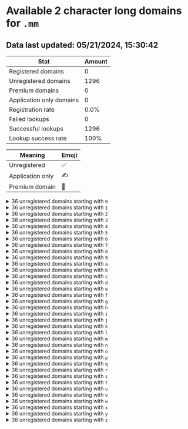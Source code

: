 # Available 2 character long domains for `.mm`

## Data last updated: 05/21/2024, 15:30:42

|Stat|Amount|
|--|--|
|Registered domains|0|
|Unregistered domains|1296|
|Premium domains|0|
|Application only domains|0|
|Registration rate|0.0%|
|Failed lookups|0|
|Successful lookups|1296|
|Lookup success rate|100%|


|Meaning|Emoji|
|--|--|
|Unregistered|:white_check_mark:|
|Application only|:writing_hand:|
|Premium domain|:gem:|

<details>
<summary>36 unregistered domains starting with <bold><code>0</code></bold></summary>

|Type|Domain|
|--|--|
|:white_check_mark:|`00.mm`|
|:white_check_mark:|`01.mm`|
|:white_check_mark:|`02.mm`|
|:white_check_mark:|`03.mm`|
|:white_check_mark:|`04.mm`|
|:white_check_mark:|`05.mm`|
|:white_check_mark:|`06.mm`|
|:white_check_mark:|`07.mm`|
|:white_check_mark:|`08.mm`|
|:white_check_mark:|`09.mm`|
|:white_check_mark:|`0a.mm`|
|:white_check_mark:|`0b.mm`|
|:white_check_mark:|`0c.mm`|
|:white_check_mark:|`0d.mm`|
|:white_check_mark:|`0e.mm`|
|:white_check_mark:|`0f.mm`|
|:white_check_mark:|`0g.mm`|
|:white_check_mark:|`0h.mm`|
|:white_check_mark:|`0i.mm`|
|:white_check_mark:|`0j.mm`|
|:white_check_mark:|`0k.mm`|
|:white_check_mark:|`0l.mm`|
|:white_check_mark:|`0m.mm`|
|:white_check_mark:|`0n.mm`|
|:white_check_mark:|`0o.mm`|
|:white_check_mark:|`0p.mm`|
|:white_check_mark:|`0q.mm`|
|:white_check_mark:|`0r.mm`|
|:white_check_mark:|`0s.mm`|
|:white_check_mark:|`0t.mm`|
|:white_check_mark:|`0u.mm`|
|:white_check_mark:|`0v.mm`|
|:white_check_mark:|`0w.mm`|
|:white_check_mark:|`0x.mm`|
|:white_check_mark:|`0y.mm`|
|:white_check_mark:|`0z.mm`|
</details>
<details>
<summary>36 unregistered domains starting with <bold><code>1</code></bold></summary>

|Type|Domain|
|--|--|
|:white_check_mark:|`10.mm`|
|:white_check_mark:|`11.mm`|
|:white_check_mark:|`12.mm`|
|:white_check_mark:|`13.mm`|
|:white_check_mark:|`14.mm`|
|:white_check_mark:|`15.mm`|
|:white_check_mark:|`16.mm`|
|:white_check_mark:|`17.mm`|
|:white_check_mark:|`18.mm`|
|:white_check_mark:|`19.mm`|
|:white_check_mark:|`1a.mm`|
|:white_check_mark:|`1b.mm`|
|:white_check_mark:|`1c.mm`|
|:white_check_mark:|`1d.mm`|
|:white_check_mark:|`1e.mm`|
|:white_check_mark:|`1f.mm`|
|:white_check_mark:|`1g.mm`|
|:white_check_mark:|`1h.mm`|
|:white_check_mark:|`1i.mm`|
|:white_check_mark:|`1j.mm`|
|:white_check_mark:|`1k.mm`|
|:white_check_mark:|`1l.mm`|
|:white_check_mark:|`1m.mm`|
|:white_check_mark:|`1n.mm`|
|:white_check_mark:|`1o.mm`|
|:white_check_mark:|`1p.mm`|
|:white_check_mark:|`1q.mm`|
|:white_check_mark:|`1r.mm`|
|:white_check_mark:|`1s.mm`|
|:white_check_mark:|`1t.mm`|
|:white_check_mark:|`1u.mm`|
|:white_check_mark:|`1v.mm`|
|:white_check_mark:|`1w.mm`|
|:white_check_mark:|`1x.mm`|
|:white_check_mark:|`1y.mm`|
|:white_check_mark:|`1z.mm`|
</details>
<details>
<summary>36 unregistered domains starting with <bold><code>2</code></bold></summary>

|Type|Domain|
|--|--|
|:white_check_mark:|`20.mm`|
|:white_check_mark:|`21.mm`|
|:white_check_mark:|`22.mm`|
|:white_check_mark:|`23.mm`|
|:white_check_mark:|`24.mm`|
|:white_check_mark:|`25.mm`|
|:white_check_mark:|`26.mm`|
|:white_check_mark:|`27.mm`|
|:white_check_mark:|`28.mm`|
|:white_check_mark:|`29.mm`|
|:white_check_mark:|`2a.mm`|
|:white_check_mark:|`2b.mm`|
|:white_check_mark:|`2c.mm`|
|:white_check_mark:|`2d.mm`|
|:white_check_mark:|`2e.mm`|
|:white_check_mark:|`2f.mm`|
|:white_check_mark:|`2g.mm`|
|:white_check_mark:|`2h.mm`|
|:white_check_mark:|`2i.mm`|
|:white_check_mark:|`2j.mm`|
|:white_check_mark:|`2k.mm`|
|:white_check_mark:|`2l.mm`|
|:white_check_mark:|`2m.mm`|
|:white_check_mark:|`2n.mm`|
|:white_check_mark:|`2o.mm`|
|:white_check_mark:|`2p.mm`|
|:white_check_mark:|`2q.mm`|
|:white_check_mark:|`2r.mm`|
|:white_check_mark:|`2s.mm`|
|:white_check_mark:|`2t.mm`|
|:white_check_mark:|`2u.mm`|
|:white_check_mark:|`2v.mm`|
|:white_check_mark:|`2w.mm`|
|:white_check_mark:|`2x.mm`|
|:white_check_mark:|`2y.mm`|
|:white_check_mark:|`2z.mm`|
</details>
<details>
<summary>36 unregistered domains starting with <bold><code>3</code></bold></summary>

|Type|Domain|
|--|--|
|:white_check_mark:|`30.mm`|
|:white_check_mark:|`31.mm`|
|:white_check_mark:|`32.mm`|
|:white_check_mark:|`33.mm`|
|:white_check_mark:|`34.mm`|
|:white_check_mark:|`35.mm`|
|:white_check_mark:|`36.mm`|
|:white_check_mark:|`37.mm`|
|:white_check_mark:|`38.mm`|
|:white_check_mark:|`39.mm`|
|:white_check_mark:|`3a.mm`|
|:white_check_mark:|`3b.mm`|
|:white_check_mark:|`3c.mm`|
|:white_check_mark:|`3d.mm`|
|:white_check_mark:|`3e.mm`|
|:white_check_mark:|`3f.mm`|
|:white_check_mark:|`3g.mm`|
|:white_check_mark:|`3h.mm`|
|:white_check_mark:|`3i.mm`|
|:white_check_mark:|`3j.mm`|
|:white_check_mark:|`3k.mm`|
|:white_check_mark:|`3l.mm`|
|:white_check_mark:|`3m.mm`|
|:white_check_mark:|`3n.mm`|
|:white_check_mark:|`3o.mm`|
|:white_check_mark:|`3p.mm`|
|:white_check_mark:|`3q.mm`|
|:white_check_mark:|`3r.mm`|
|:white_check_mark:|`3s.mm`|
|:white_check_mark:|`3t.mm`|
|:white_check_mark:|`3u.mm`|
|:white_check_mark:|`3v.mm`|
|:white_check_mark:|`3w.mm`|
|:white_check_mark:|`3x.mm`|
|:white_check_mark:|`3y.mm`|
|:white_check_mark:|`3z.mm`|
</details>
<details>
<summary>36 unregistered domains starting with <bold><code>4</code></bold></summary>

|Type|Domain|
|--|--|
|:white_check_mark:|`40.mm`|
|:white_check_mark:|`41.mm`|
|:white_check_mark:|`42.mm`|
|:white_check_mark:|`43.mm`|
|:white_check_mark:|`44.mm`|
|:white_check_mark:|`45.mm`|
|:white_check_mark:|`46.mm`|
|:white_check_mark:|`47.mm`|
|:white_check_mark:|`48.mm`|
|:white_check_mark:|`49.mm`|
|:white_check_mark:|`4a.mm`|
|:white_check_mark:|`4b.mm`|
|:white_check_mark:|`4c.mm`|
|:white_check_mark:|`4d.mm`|
|:white_check_mark:|`4e.mm`|
|:white_check_mark:|`4f.mm`|
|:white_check_mark:|`4g.mm`|
|:white_check_mark:|`4h.mm`|
|:white_check_mark:|`4i.mm`|
|:white_check_mark:|`4j.mm`|
|:white_check_mark:|`4k.mm`|
|:white_check_mark:|`4l.mm`|
|:white_check_mark:|`4m.mm`|
|:white_check_mark:|`4n.mm`|
|:white_check_mark:|`4o.mm`|
|:white_check_mark:|`4p.mm`|
|:white_check_mark:|`4q.mm`|
|:white_check_mark:|`4r.mm`|
|:white_check_mark:|`4s.mm`|
|:white_check_mark:|`4t.mm`|
|:white_check_mark:|`4u.mm`|
|:white_check_mark:|`4v.mm`|
|:white_check_mark:|`4w.mm`|
|:white_check_mark:|`4x.mm`|
|:white_check_mark:|`4y.mm`|
|:white_check_mark:|`4z.mm`|
</details>
<details>
<summary>36 unregistered domains starting with <bold><code>5</code></bold></summary>

|Type|Domain|
|--|--|
|:white_check_mark:|`50.mm`|
|:white_check_mark:|`51.mm`|
|:white_check_mark:|`52.mm`|
|:white_check_mark:|`53.mm`|
|:white_check_mark:|`54.mm`|
|:white_check_mark:|`55.mm`|
|:white_check_mark:|`56.mm`|
|:white_check_mark:|`57.mm`|
|:white_check_mark:|`58.mm`|
|:white_check_mark:|`59.mm`|
|:white_check_mark:|`5a.mm`|
|:white_check_mark:|`5b.mm`|
|:white_check_mark:|`5c.mm`|
|:white_check_mark:|`5d.mm`|
|:white_check_mark:|`5e.mm`|
|:white_check_mark:|`5f.mm`|
|:white_check_mark:|`5g.mm`|
|:white_check_mark:|`5h.mm`|
|:white_check_mark:|`5i.mm`|
|:white_check_mark:|`5j.mm`|
|:white_check_mark:|`5k.mm`|
|:white_check_mark:|`5l.mm`|
|:white_check_mark:|`5m.mm`|
|:white_check_mark:|`5n.mm`|
|:white_check_mark:|`5o.mm`|
|:white_check_mark:|`5p.mm`|
|:white_check_mark:|`5q.mm`|
|:white_check_mark:|`5r.mm`|
|:white_check_mark:|`5s.mm`|
|:white_check_mark:|`5t.mm`|
|:white_check_mark:|`5u.mm`|
|:white_check_mark:|`5v.mm`|
|:white_check_mark:|`5w.mm`|
|:white_check_mark:|`5x.mm`|
|:white_check_mark:|`5y.mm`|
|:white_check_mark:|`5z.mm`|
</details>
<details>
<summary>36 unregistered domains starting with <bold><code>6</code></bold></summary>

|Type|Domain|
|--|--|
|:white_check_mark:|`60.mm`|
|:white_check_mark:|`61.mm`|
|:white_check_mark:|`62.mm`|
|:white_check_mark:|`63.mm`|
|:white_check_mark:|`64.mm`|
|:white_check_mark:|`65.mm`|
|:white_check_mark:|`66.mm`|
|:white_check_mark:|`67.mm`|
|:white_check_mark:|`68.mm`|
|:white_check_mark:|`69.mm`|
|:white_check_mark:|`6a.mm`|
|:white_check_mark:|`6b.mm`|
|:white_check_mark:|`6c.mm`|
|:white_check_mark:|`6d.mm`|
|:white_check_mark:|`6e.mm`|
|:white_check_mark:|`6f.mm`|
|:white_check_mark:|`6g.mm`|
|:white_check_mark:|`6h.mm`|
|:white_check_mark:|`6i.mm`|
|:white_check_mark:|`6j.mm`|
|:white_check_mark:|`6k.mm`|
|:white_check_mark:|`6l.mm`|
|:white_check_mark:|`6m.mm`|
|:white_check_mark:|`6n.mm`|
|:white_check_mark:|`6o.mm`|
|:white_check_mark:|`6p.mm`|
|:white_check_mark:|`6q.mm`|
|:white_check_mark:|`6r.mm`|
|:white_check_mark:|`6s.mm`|
|:white_check_mark:|`6t.mm`|
|:white_check_mark:|`6u.mm`|
|:white_check_mark:|`6v.mm`|
|:white_check_mark:|`6w.mm`|
|:white_check_mark:|`6x.mm`|
|:white_check_mark:|`6y.mm`|
|:white_check_mark:|`6z.mm`|
</details>
<details>
<summary>36 unregistered domains starting with <bold><code>7</code></bold></summary>

|Type|Domain|
|--|--|
|:white_check_mark:|`70.mm`|
|:white_check_mark:|`71.mm`|
|:white_check_mark:|`72.mm`|
|:white_check_mark:|`73.mm`|
|:white_check_mark:|`74.mm`|
|:white_check_mark:|`75.mm`|
|:white_check_mark:|`76.mm`|
|:white_check_mark:|`77.mm`|
|:white_check_mark:|`78.mm`|
|:white_check_mark:|`79.mm`|
|:white_check_mark:|`7a.mm`|
|:white_check_mark:|`7b.mm`|
|:white_check_mark:|`7c.mm`|
|:white_check_mark:|`7d.mm`|
|:white_check_mark:|`7e.mm`|
|:white_check_mark:|`7f.mm`|
|:white_check_mark:|`7g.mm`|
|:white_check_mark:|`7h.mm`|
|:white_check_mark:|`7i.mm`|
|:white_check_mark:|`7j.mm`|
|:white_check_mark:|`7k.mm`|
|:white_check_mark:|`7l.mm`|
|:white_check_mark:|`7m.mm`|
|:white_check_mark:|`7n.mm`|
|:white_check_mark:|`7o.mm`|
|:white_check_mark:|`7p.mm`|
|:white_check_mark:|`7q.mm`|
|:white_check_mark:|`7r.mm`|
|:white_check_mark:|`7s.mm`|
|:white_check_mark:|`7t.mm`|
|:white_check_mark:|`7u.mm`|
|:white_check_mark:|`7v.mm`|
|:white_check_mark:|`7w.mm`|
|:white_check_mark:|`7x.mm`|
|:white_check_mark:|`7y.mm`|
|:white_check_mark:|`7z.mm`|
</details>
<details>
<summary>36 unregistered domains starting with <bold><code>8</code></bold></summary>

|Type|Domain|
|--|--|
|:white_check_mark:|`80.mm`|
|:white_check_mark:|`81.mm`|
|:white_check_mark:|`82.mm`|
|:white_check_mark:|`83.mm`|
|:white_check_mark:|`84.mm`|
|:white_check_mark:|`85.mm`|
|:white_check_mark:|`86.mm`|
|:white_check_mark:|`87.mm`|
|:white_check_mark:|`88.mm`|
|:white_check_mark:|`89.mm`|
|:white_check_mark:|`8a.mm`|
|:white_check_mark:|`8b.mm`|
|:white_check_mark:|`8c.mm`|
|:white_check_mark:|`8d.mm`|
|:white_check_mark:|`8e.mm`|
|:white_check_mark:|`8f.mm`|
|:white_check_mark:|`8g.mm`|
|:white_check_mark:|`8h.mm`|
|:white_check_mark:|`8i.mm`|
|:white_check_mark:|`8j.mm`|
|:white_check_mark:|`8k.mm`|
|:white_check_mark:|`8l.mm`|
|:white_check_mark:|`8m.mm`|
|:white_check_mark:|`8n.mm`|
|:white_check_mark:|`8o.mm`|
|:white_check_mark:|`8p.mm`|
|:white_check_mark:|`8q.mm`|
|:white_check_mark:|`8r.mm`|
|:white_check_mark:|`8s.mm`|
|:white_check_mark:|`8t.mm`|
|:white_check_mark:|`8u.mm`|
|:white_check_mark:|`8v.mm`|
|:white_check_mark:|`8w.mm`|
|:white_check_mark:|`8x.mm`|
|:white_check_mark:|`8y.mm`|
|:white_check_mark:|`8z.mm`|
</details>
<details>
<summary>36 unregistered domains starting with <bold><code>9</code></bold></summary>

|Type|Domain|
|--|--|
|:white_check_mark:|`90.mm`|
|:white_check_mark:|`91.mm`|
|:white_check_mark:|`92.mm`|
|:white_check_mark:|`93.mm`|
|:white_check_mark:|`94.mm`|
|:white_check_mark:|`95.mm`|
|:white_check_mark:|`96.mm`|
|:white_check_mark:|`97.mm`|
|:white_check_mark:|`98.mm`|
|:white_check_mark:|`99.mm`|
|:white_check_mark:|`9a.mm`|
|:white_check_mark:|`9b.mm`|
|:white_check_mark:|`9c.mm`|
|:white_check_mark:|`9d.mm`|
|:white_check_mark:|`9e.mm`|
|:white_check_mark:|`9f.mm`|
|:white_check_mark:|`9g.mm`|
|:white_check_mark:|`9h.mm`|
|:white_check_mark:|`9i.mm`|
|:white_check_mark:|`9j.mm`|
|:white_check_mark:|`9k.mm`|
|:white_check_mark:|`9l.mm`|
|:white_check_mark:|`9m.mm`|
|:white_check_mark:|`9n.mm`|
|:white_check_mark:|`9o.mm`|
|:white_check_mark:|`9p.mm`|
|:white_check_mark:|`9q.mm`|
|:white_check_mark:|`9r.mm`|
|:white_check_mark:|`9s.mm`|
|:white_check_mark:|`9t.mm`|
|:white_check_mark:|`9u.mm`|
|:white_check_mark:|`9v.mm`|
|:white_check_mark:|`9w.mm`|
|:white_check_mark:|`9x.mm`|
|:white_check_mark:|`9y.mm`|
|:white_check_mark:|`9z.mm`|
</details>
<details>
<summary>36 unregistered domains starting with <bold><code>a</code></bold></summary>

|Type|Domain|
|--|--|
|:white_check_mark:|`a0.mm`|
|:white_check_mark:|`a1.mm`|
|:white_check_mark:|`a2.mm`|
|:white_check_mark:|`a3.mm`|
|:white_check_mark:|`a4.mm`|
|:white_check_mark:|`a5.mm`|
|:white_check_mark:|`a6.mm`|
|:white_check_mark:|`a7.mm`|
|:white_check_mark:|`a8.mm`|
|:white_check_mark:|`a9.mm`|
|:white_check_mark:|`aa.mm`|
|:white_check_mark:|`ab.mm`|
|:white_check_mark:|`ac.mm`|
|:white_check_mark:|`ad.mm`|
|:white_check_mark:|`ae.mm`|
|:white_check_mark:|`af.mm`|
|:white_check_mark:|`ag.mm`|
|:white_check_mark:|`ah.mm`|
|:white_check_mark:|`ai.mm`|
|:white_check_mark:|`aj.mm`|
|:white_check_mark:|`ak.mm`|
|:white_check_mark:|`al.mm`|
|:white_check_mark:|`am.mm`|
|:white_check_mark:|`an.mm`|
|:white_check_mark:|`ao.mm`|
|:white_check_mark:|`ap.mm`|
|:white_check_mark:|`aq.mm`|
|:white_check_mark:|`ar.mm`|
|:white_check_mark:|`as.mm`|
|:white_check_mark:|`at.mm`|
|:white_check_mark:|`au.mm`|
|:white_check_mark:|`av.mm`|
|:white_check_mark:|`aw.mm`|
|:white_check_mark:|`ax.mm`|
|:white_check_mark:|`ay.mm`|
|:white_check_mark:|`az.mm`|
</details>
<details>
<summary>36 unregistered domains starting with <bold><code>b</code></bold></summary>

|Type|Domain|
|--|--|
|:white_check_mark:|`b0.mm`|
|:white_check_mark:|`b1.mm`|
|:white_check_mark:|`b2.mm`|
|:white_check_mark:|`b3.mm`|
|:white_check_mark:|`b4.mm`|
|:white_check_mark:|`b5.mm`|
|:white_check_mark:|`b6.mm`|
|:white_check_mark:|`b7.mm`|
|:white_check_mark:|`b8.mm`|
|:white_check_mark:|`b9.mm`|
|:white_check_mark:|`ba.mm`|
|:white_check_mark:|`bb.mm`|
|:white_check_mark:|`bc.mm`|
|:white_check_mark:|`bd.mm`|
|:white_check_mark:|`be.mm`|
|:white_check_mark:|`bf.mm`|
|:white_check_mark:|`bg.mm`|
|:white_check_mark:|`bh.mm`|
|:white_check_mark:|`bi.mm`|
|:white_check_mark:|`bj.mm`|
|:white_check_mark:|`bk.mm`|
|:white_check_mark:|`bl.mm`|
|:white_check_mark:|`bm.mm`|
|:white_check_mark:|`bn.mm`|
|:white_check_mark:|`bo.mm`|
|:white_check_mark:|`bp.mm`|
|:white_check_mark:|`bq.mm`|
|:white_check_mark:|`br.mm`|
|:white_check_mark:|`bs.mm`|
|:white_check_mark:|`bt.mm`|
|:white_check_mark:|`bu.mm`|
|:white_check_mark:|`bv.mm`|
|:white_check_mark:|`bw.mm`|
|:white_check_mark:|`bx.mm`|
|:white_check_mark:|`by.mm`|
|:white_check_mark:|`bz.mm`|
</details>
<details>
<summary>36 unregistered domains starting with <bold><code>c</code></bold></summary>

|Type|Domain|
|--|--|
|:white_check_mark:|`c0.mm`|
|:white_check_mark:|`c1.mm`|
|:white_check_mark:|`c2.mm`|
|:white_check_mark:|`c3.mm`|
|:white_check_mark:|`c4.mm`|
|:white_check_mark:|`c5.mm`|
|:white_check_mark:|`c6.mm`|
|:white_check_mark:|`c7.mm`|
|:white_check_mark:|`c8.mm`|
|:white_check_mark:|`c9.mm`|
|:white_check_mark:|`ca.mm`|
|:white_check_mark:|`cb.mm`|
|:white_check_mark:|`cc.mm`|
|:white_check_mark:|`cd.mm`|
|:white_check_mark:|`ce.mm`|
|:white_check_mark:|`cf.mm`|
|:white_check_mark:|`cg.mm`|
|:white_check_mark:|`ch.mm`|
|:white_check_mark:|`ci.mm`|
|:white_check_mark:|`cj.mm`|
|:white_check_mark:|`ck.mm`|
|:white_check_mark:|`cl.mm`|
|:white_check_mark:|`cm.mm`|
|:white_check_mark:|`cn.mm`|
|:white_check_mark:|`co.mm`|
|:white_check_mark:|`cp.mm`|
|:white_check_mark:|`cq.mm`|
|:white_check_mark:|`cr.mm`|
|:white_check_mark:|`cs.mm`|
|:white_check_mark:|`ct.mm`|
|:white_check_mark:|`cu.mm`|
|:white_check_mark:|`cv.mm`|
|:white_check_mark:|`cw.mm`|
|:white_check_mark:|`cx.mm`|
|:white_check_mark:|`cy.mm`|
|:white_check_mark:|`cz.mm`|
</details>
<details>
<summary>36 unregistered domains starting with <bold><code>d</code></bold></summary>

|Type|Domain|
|--|--|
|:white_check_mark:|`d0.mm`|
|:white_check_mark:|`d1.mm`|
|:white_check_mark:|`d2.mm`|
|:white_check_mark:|`d3.mm`|
|:white_check_mark:|`d4.mm`|
|:white_check_mark:|`d5.mm`|
|:white_check_mark:|`d6.mm`|
|:white_check_mark:|`d7.mm`|
|:white_check_mark:|`d8.mm`|
|:white_check_mark:|`d9.mm`|
|:white_check_mark:|`da.mm`|
|:white_check_mark:|`db.mm`|
|:white_check_mark:|`dc.mm`|
|:white_check_mark:|`dd.mm`|
|:white_check_mark:|`de.mm`|
|:white_check_mark:|`df.mm`|
|:white_check_mark:|`dg.mm`|
|:white_check_mark:|`dh.mm`|
|:white_check_mark:|`di.mm`|
|:white_check_mark:|`dj.mm`|
|:white_check_mark:|`dk.mm`|
|:white_check_mark:|`dl.mm`|
|:white_check_mark:|`dm.mm`|
|:white_check_mark:|`dn.mm`|
|:white_check_mark:|`do.mm`|
|:white_check_mark:|`dp.mm`|
|:white_check_mark:|`dq.mm`|
|:white_check_mark:|`dr.mm`|
|:white_check_mark:|`ds.mm`|
|:white_check_mark:|`dt.mm`|
|:white_check_mark:|`du.mm`|
|:white_check_mark:|`dv.mm`|
|:white_check_mark:|`dw.mm`|
|:white_check_mark:|`dx.mm`|
|:white_check_mark:|`dy.mm`|
|:white_check_mark:|`dz.mm`|
</details>
<details>
<summary>36 unregistered domains starting with <bold><code>e</code></bold></summary>

|Type|Domain|
|--|--|
|:white_check_mark:|`e0.mm`|
|:white_check_mark:|`e1.mm`|
|:white_check_mark:|`e2.mm`|
|:white_check_mark:|`e3.mm`|
|:white_check_mark:|`e4.mm`|
|:white_check_mark:|`e5.mm`|
|:white_check_mark:|`e6.mm`|
|:white_check_mark:|`e7.mm`|
|:white_check_mark:|`e8.mm`|
|:white_check_mark:|`e9.mm`|
|:white_check_mark:|`ea.mm`|
|:white_check_mark:|`eb.mm`|
|:white_check_mark:|`ec.mm`|
|:white_check_mark:|`ed.mm`|
|:white_check_mark:|`ee.mm`|
|:white_check_mark:|`ef.mm`|
|:white_check_mark:|`eg.mm`|
|:white_check_mark:|`eh.mm`|
|:white_check_mark:|`ei.mm`|
|:white_check_mark:|`ej.mm`|
|:white_check_mark:|`ek.mm`|
|:white_check_mark:|`el.mm`|
|:white_check_mark:|`em.mm`|
|:white_check_mark:|`en.mm`|
|:white_check_mark:|`eo.mm`|
|:white_check_mark:|`ep.mm`|
|:white_check_mark:|`eq.mm`|
|:white_check_mark:|`er.mm`|
|:white_check_mark:|`es.mm`|
|:white_check_mark:|`et.mm`|
|:white_check_mark:|`eu.mm`|
|:white_check_mark:|`ev.mm`|
|:white_check_mark:|`ew.mm`|
|:white_check_mark:|`ex.mm`|
|:white_check_mark:|`ey.mm`|
|:white_check_mark:|`ez.mm`|
</details>
<details>
<summary>36 unregistered domains starting with <bold><code>f</code></bold></summary>

|Type|Domain|
|--|--|
|:white_check_mark:|`f0.mm`|
|:white_check_mark:|`f1.mm`|
|:white_check_mark:|`f2.mm`|
|:white_check_mark:|`f3.mm`|
|:white_check_mark:|`f4.mm`|
|:white_check_mark:|`f5.mm`|
|:white_check_mark:|`f6.mm`|
|:white_check_mark:|`f7.mm`|
|:white_check_mark:|`f8.mm`|
|:white_check_mark:|`f9.mm`|
|:white_check_mark:|`fa.mm`|
|:white_check_mark:|`fb.mm`|
|:white_check_mark:|`fc.mm`|
|:white_check_mark:|`fd.mm`|
|:white_check_mark:|`fe.mm`|
|:white_check_mark:|`ff.mm`|
|:white_check_mark:|`fg.mm`|
|:white_check_mark:|`fh.mm`|
|:white_check_mark:|`fi.mm`|
|:white_check_mark:|`fj.mm`|
|:white_check_mark:|`fk.mm`|
|:white_check_mark:|`fl.mm`|
|:white_check_mark:|`fm.mm`|
|:white_check_mark:|`fn.mm`|
|:white_check_mark:|`fo.mm`|
|:white_check_mark:|`fp.mm`|
|:white_check_mark:|`fq.mm`|
|:white_check_mark:|`fr.mm`|
|:white_check_mark:|`fs.mm`|
|:white_check_mark:|`ft.mm`|
|:white_check_mark:|`fu.mm`|
|:white_check_mark:|`fv.mm`|
|:white_check_mark:|`fw.mm`|
|:white_check_mark:|`fx.mm`|
|:white_check_mark:|`fy.mm`|
|:white_check_mark:|`fz.mm`|
</details>
<details>
<summary>36 unregistered domains starting with <bold><code>g</code></bold></summary>

|Type|Domain|
|--|--|
|:white_check_mark:|`g0.mm`|
|:white_check_mark:|`g1.mm`|
|:white_check_mark:|`g2.mm`|
|:white_check_mark:|`g3.mm`|
|:white_check_mark:|`g4.mm`|
|:white_check_mark:|`g5.mm`|
|:white_check_mark:|`g6.mm`|
|:white_check_mark:|`g7.mm`|
|:white_check_mark:|`g8.mm`|
|:white_check_mark:|`g9.mm`|
|:white_check_mark:|`ga.mm`|
|:white_check_mark:|`gb.mm`|
|:white_check_mark:|`gc.mm`|
|:white_check_mark:|`gd.mm`|
|:white_check_mark:|`ge.mm`|
|:white_check_mark:|`gf.mm`|
|:white_check_mark:|`gg.mm`|
|:white_check_mark:|`gh.mm`|
|:white_check_mark:|`gi.mm`|
|:white_check_mark:|`gj.mm`|
|:white_check_mark:|`gk.mm`|
|:white_check_mark:|`gl.mm`|
|:white_check_mark:|`gm.mm`|
|:white_check_mark:|`gn.mm`|
|:white_check_mark:|`go.mm`|
|:white_check_mark:|`gp.mm`|
|:white_check_mark:|`gq.mm`|
|:white_check_mark:|`gr.mm`|
|:white_check_mark:|`gs.mm`|
|:white_check_mark:|`gt.mm`|
|:white_check_mark:|`gu.mm`|
|:white_check_mark:|`gv.mm`|
|:white_check_mark:|`gw.mm`|
|:white_check_mark:|`gx.mm`|
|:white_check_mark:|`gy.mm`|
|:white_check_mark:|`gz.mm`|
</details>
<details>
<summary>36 unregistered domains starting with <bold><code>h</code></bold></summary>

|Type|Domain|
|--|--|
|:white_check_mark:|`h0.mm`|
|:white_check_mark:|`h1.mm`|
|:white_check_mark:|`h2.mm`|
|:white_check_mark:|`h3.mm`|
|:white_check_mark:|`h4.mm`|
|:white_check_mark:|`h5.mm`|
|:white_check_mark:|`h6.mm`|
|:white_check_mark:|`h7.mm`|
|:white_check_mark:|`h8.mm`|
|:white_check_mark:|`h9.mm`|
|:white_check_mark:|`ha.mm`|
|:white_check_mark:|`hb.mm`|
|:white_check_mark:|`hc.mm`|
|:white_check_mark:|`hd.mm`|
|:white_check_mark:|`he.mm`|
|:white_check_mark:|`hf.mm`|
|:white_check_mark:|`hg.mm`|
|:white_check_mark:|`hh.mm`|
|:white_check_mark:|`hi.mm`|
|:white_check_mark:|`hj.mm`|
|:white_check_mark:|`hk.mm`|
|:white_check_mark:|`hl.mm`|
|:white_check_mark:|`hm.mm`|
|:white_check_mark:|`hn.mm`|
|:white_check_mark:|`ho.mm`|
|:white_check_mark:|`hp.mm`|
|:white_check_mark:|`hq.mm`|
|:white_check_mark:|`hr.mm`|
|:white_check_mark:|`hs.mm`|
|:white_check_mark:|`ht.mm`|
|:white_check_mark:|`hu.mm`|
|:white_check_mark:|`hv.mm`|
|:white_check_mark:|`hw.mm`|
|:white_check_mark:|`hx.mm`|
|:white_check_mark:|`hy.mm`|
|:white_check_mark:|`hz.mm`|
</details>
<details>
<summary>36 unregistered domains starting with <bold><code>i</code></bold></summary>

|Type|Domain|
|--|--|
|:white_check_mark:|`i0.mm`|
|:white_check_mark:|`i1.mm`|
|:white_check_mark:|`i2.mm`|
|:white_check_mark:|`i3.mm`|
|:white_check_mark:|`i4.mm`|
|:white_check_mark:|`i5.mm`|
|:white_check_mark:|`i6.mm`|
|:white_check_mark:|`i7.mm`|
|:white_check_mark:|`i8.mm`|
|:white_check_mark:|`i9.mm`|
|:white_check_mark:|`ia.mm`|
|:white_check_mark:|`ib.mm`|
|:white_check_mark:|`ic.mm`|
|:white_check_mark:|`id.mm`|
|:white_check_mark:|`ie.mm`|
|:white_check_mark:|`if.mm`|
|:white_check_mark:|`ig.mm`|
|:white_check_mark:|`ih.mm`|
|:white_check_mark:|`ii.mm`|
|:white_check_mark:|`ij.mm`|
|:white_check_mark:|`ik.mm`|
|:white_check_mark:|`il.mm`|
|:white_check_mark:|`im.mm`|
|:white_check_mark:|`in.mm`|
|:white_check_mark:|`io.mm`|
|:white_check_mark:|`ip.mm`|
|:white_check_mark:|`iq.mm`|
|:white_check_mark:|`ir.mm`|
|:white_check_mark:|`is.mm`|
|:white_check_mark:|`it.mm`|
|:white_check_mark:|`iu.mm`|
|:white_check_mark:|`iv.mm`|
|:white_check_mark:|`iw.mm`|
|:white_check_mark:|`ix.mm`|
|:white_check_mark:|`iy.mm`|
|:white_check_mark:|`iz.mm`|
</details>
<details>
<summary>36 unregistered domains starting with <bold><code>j</code></bold></summary>

|Type|Domain|
|--|--|
|:white_check_mark:|`j0.mm`|
|:white_check_mark:|`j1.mm`|
|:white_check_mark:|`j2.mm`|
|:white_check_mark:|`j3.mm`|
|:white_check_mark:|`j4.mm`|
|:white_check_mark:|`j5.mm`|
|:white_check_mark:|`j6.mm`|
|:white_check_mark:|`j7.mm`|
|:white_check_mark:|`j8.mm`|
|:white_check_mark:|`j9.mm`|
|:white_check_mark:|`ja.mm`|
|:white_check_mark:|`jb.mm`|
|:white_check_mark:|`jc.mm`|
|:white_check_mark:|`jd.mm`|
|:white_check_mark:|`je.mm`|
|:white_check_mark:|`jf.mm`|
|:white_check_mark:|`jg.mm`|
|:white_check_mark:|`jh.mm`|
|:white_check_mark:|`ji.mm`|
|:white_check_mark:|`jj.mm`|
|:white_check_mark:|`jk.mm`|
|:white_check_mark:|`jl.mm`|
|:white_check_mark:|`jm.mm`|
|:white_check_mark:|`jn.mm`|
|:white_check_mark:|`jo.mm`|
|:white_check_mark:|`jp.mm`|
|:white_check_mark:|`jq.mm`|
|:white_check_mark:|`jr.mm`|
|:white_check_mark:|`js.mm`|
|:white_check_mark:|`jt.mm`|
|:white_check_mark:|`ju.mm`|
|:white_check_mark:|`jv.mm`|
|:white_check_mark:|`jw.mm`|
|:white_check_mark:|`jx.mm`|
|:white_check_mark:|`jy.mm`|
|:white_check_mark:|`jz.mm`|
</details>
<details>
<summary>36 unregistered domains starting with <bold><code>k</code></bold></summary>

|Type|Domain|
|--|--|
|:white_check_mark:|`k0.mm`|
|:white_check_mark:|`k1.mm`|
|:white_check_mark:|`k2.mm`|
|:white_check_mark:|`k3.mm`|
|:white_check_mark:|`k4.mm`|
|:white_check_mark:|`k5.mm`|
|:white_check_mark:|`k6.mm`|
|:white_check_mark:|`k7.mm`|
|:white_check_mark:|`k8.mm`|
|:white_check_mark:|`k9.mm`|
|:white_check_mark:|`ka.mm`|
|:white_check_mark:|`kb.mm`|
|:white_check_mark:|`kc.mm`|
|:white_check_mark:|`kd.mm`|
|:white_check_mark:|`ke.mm`|
|:white_check_mark:|`kf.mm`|
|:white_check_mark:|`kg.mm`|
|:white_check_mark:|`kh.mm`|
|:white_check_mark:|`ki.mm`|
|:white_check_mark:|`kj.mm`|
|:white_check_mark:|`kk.mm`|
|:white_check_mark:|`kl.mm`|
|:white_check_mark:|`km.mm`|
|:white_check_mark:|`kn.mm`|
|:white_check_mark:|`ko.mm`|
|:white_check_mark:|`kp.mm`|
|:white_check_mark:|`kq.mm`|
|:white_check_mark:|`kr.mm`|
|:white_check_mark:|`ks.mm`|
|:white_check_mark:|`kt.mm`|
|:white_check_mark:|`ku.mm`|
|:white_check_mark:|`kv.mm`|
|:white_check_mark:|`kw.mm`|
|:white_check_mark:|`kx.mm`|
|:white_check_mark:|`ky.mm`|
|:white_check_mark:|`kz.mm`|
</details>
<details>
<summary>36 unregistered domains starting with <bold><code>l</code></bold></summary>

|Type|Domain|
|--|--|
|:white_check_mark:|`l0.mm`|
|:white_check_mark:|`l1.mm`|
|:white_check_mark:|`l2.mm`|
|:white_check_mark:|`l3.mm`|
|:white_check_mark:|`l4.mm`|
|:white_check_mark:|`l5.mm`|
|:white_check_mark:|`l6.mm`|
|:white_check_mark:|`l7.mm`|
|:white_check_mark:|`l8.mm`|
|:white_check_mark:|`l9.mm`|
|:white_check_mark:|`la.mm`|
|:white_check_mark:|`lb.mm`|
|:white_check_mark:|`lc.mm`|
|:white_check_mark:|`ld.mm`|
|:white_check_mark:|`le.mm`|
|:white_check_mark:|`lf.mm`|
|:white_check_mark:|`lg.mm`|
|:white_check_mark:|`lh.mm`|
|:white_check_mark:|`li.mm`|
|:white_check_mark:|`lj.mm`|
|:white_check_mark:|`lk.mm`|
|:white_check_mark:|`ll.mm`|
|:white_check_mark:|`lm.mm`|
|:white_check_mark:|`ln.mm`|
|:white_check_mark:|`lo.mm`|
|:white_check_mark:|`lp.mm`|
|:white_check_mark:|`lq.mm`|
|:white_check_mark:|`lr.mm`|
|:white_check_mark:|`ls.mm`|
|:white_check_mark:|`lt.mm`|
|:white_check_mark:|`lu.mm`|
|:white_check_mark:|`lv.mm`|
|:white_check_mark:|`lw.mm`|
|:white_check_mark:|`lx.mm`|
|:white_check_mark:|`ly.mm`|
|:white_check_mark:|`lz.mm`|
</details>
<details>
<summary>36 unregistered domains starting with <bold><code>m</code></bold></summary>

|Type|Domain|
|--|--|
|:white_check_mark:|`m0.mm`|
|:white_check_mark:|`m1.mm`|
|:white_check_mark:|`m2.mm`|
|:white_check_mark:|`m3.mm`|
|:white_check_mark:|`m4.mm`|
|:white_check_mark:|`m5.mm`|
|:white_check_mark:|`m6.mm`|
|:white_check_mark:|`m7.mm`|
|:white_check_mark:|`m8.mm`|
|:white_check_mark:|`m9.mm`|
|:white_check_mark:|`ma.mm`|
|:white_check_mark:|`mb.mm`|
|:white_check_mark:|`mc.mm`|
|:white_check_mark:|`md.mm`|
|:white_check_mark:|`me.mm`|
|:white_check_mark:|`mf.mm`|
|:white_check_mark:|`mg.mm`|
|:white_check_mark:|`mh.mm`|
|:white_check_mark:|`mi.mm`|
|:white_check_mark:|`mj.mm`|
|:white_check_mark:|`mk.mm`|
|:white_check_mark:|`ml.mm`|
|:white_check_mark:|`mm.mm`|
|:white_check_mark:|`mn.mm`|
|:white_check_mark:|`mo.mm`|
|:white_check_mark:|`mp.mm`|
|:white_check_mark:|`mq.mm`|
|:white_check_mark:|`mr.mm`|
|:white_check_mark:|`ms.mm`|
|:white_check_mark:|`mt.mm`|
|:white_check_mark:|`mu.mm`|
|:white_check_mark:|`mv.mm`|
|:white_check_mark:|`mw.mm`|
|:white_check_mark:|`mx.mm`|
|:white_check_mark:|`my.mm`|
|:white_check_mark:|`mz.mm`|
</details>
<details>
<summary>36 unregistered domains starting with <bold><code>n</code></bold></summary>

|Type|Domain|
|--|--|
|:white_check_mark:|`n0.mm`|
|:white_check_mark:|`n1.mm`|
|:white_check_mark:|`n2.mm`|
|:white_check_mark:|`n3.mm`|
|:white_check_mark:|`n4.mm`|
|:white_check_mark:|`n5.mm`|
|:white_check_mark:|`n6.mm`|
|:white_check_mark:|`n7.mm`|
|:white_check_mark:|`n8.mm`|
|:white_check_mark:|`n9.mm`|
|:white_check_mark:|`na.mm`|
|:white_check_mark:|`nb.mm`|
|:white_check_mark:|`nc.mm`|
|:white_check_mark:|`nd.mm`|
|:white_check_mark:|`ne.mm`|
|:white_check_mark:|`nf.mm`|
|:white_check_mark:|`ng.mm`|
|:white_check_mark:|`nh.mm`|
|:white_check_mark:|`ni.mm`|
|:white_check_mark:|`nj.mm`|
|:white_check_mark:|`nk.mm`|
|:white_check_mark:|`nl.mm`|
|:white_check_mark:|`nm.mm`|
|:white_check_mark:|`nn.mm`|
|:white_check_mark:|`no.mm`|
|:white_check_mark:|`np.mm`|
|:white_check_mark:|`nq.mm`|
|:white_check_mark:|`nr.mm`|
|:white_check_mark:|`ns.mm`|
|:white_check_mark:|`nt.mm`|
|:white_check_mark:|`nu.mm`|
|:white_check_mark:|`nv.mm`|
|:white_check_mark:|`nw.mm`|
|:white_check_mark:|`nx.mm`|
|:white_check_mark:|`ny.mm`|
|:white_check_mark:|`nz.mm`|
</details>
<details>
<summary>36 unregistered domains starting with <bold><code>o</code></bold></summary>

|Type|Domain|
|--|--|
|:white_check_mark:|`o0.mm`|
|:white_check_mark:|`o1.mm`|
|:white_check_mark:|`o2.mm`|
|:white_check_mark:|`o3.mm`|
|:white_check_mark:|`o4.mm`|
|:white_check_mark:|`o5.mm`|
|:white_check_mark:|`o6.mm`|
|:white_check_mark:|`o7.mm`|
|:white_check_mark:|`o8.mm`|
|:white_check_mark:|`o9.mm`|
|:white_check_mark:|`oa.mm`|
|:white_check_mark:|`ob.mm`|
|:white_check_mark:|`oc.mm`|
|:white_check_mark:|`od.mm`|
|:white_check_mark:|`oe.mm`|
|:white_check_mark:|`of.mm`|
|:white_check_mark:|`og.mm`|
|:white_check_mark:|`oh.mm`|
|:white_check_mark:|`oi.mm`|
|:white_check_mark:|`oj.mm`|
|:white_check_mark:|`ok.mm`|
|:white_check_mark:|`ol.mm`|
|:white_check_mark:|`om.mm`|
|:white_check_mark:|`on.mm`|
|:white_check_mark:|`oo.mm`|
|:white_check_mark:|`op.mm`|
|:white_check_mark:|`oq.mm`|
|:white_check_mark:|`or.mm`|
|:white_check_mark:|`os.mm`|
|:white_check_mark:|`ot.mm`|
|:white_check_mark:|`ou.mm`|
|:white_check_mark:|`ov.mm`|
|:white_check_mark:|`ow.mm`|
|:white_check_mark:|`ox.mm`|
|:white_check_mark:|`oy.mm`|
|:white_check_mark:|`oz.mm`|
</details>
<details>
<summary>36 unregistered domains starting with <bold><code>p</code></bold></summary>

|Type|Domain|
|--|--|
|:white_check_mark:|`p0.mm`|
|:white_check_mark:|`p1.mm`|
|:white_check_mark:|`p2.mm`|
|:white_check_mark:|`p3.mm`|
|:white_check_mark:|`p4.mm`|
|:white_check_mark:|`p5.mm`|
|:white_check_mark:|`p6.mm`|
|:white_check_mark:|`p7.mm`|
|:white_check_mark:|`p8.mm`|
|:white_check_mark:|`p9.mm`|
|:white_check_mark:|`pa.mm`|
|:white_check_mark:|`pb.mm`|
|:white_check_mark:|`pc.mm`|
|:white_check_mark:|`pd.mm`|
|:white_check_mark:|`pe.mm`|
|:white_check_mark:|`pf.mm`|
|:white_check_mark:|`pg.mm`|
|:white_check_mark:|`ph.mm`|
|:white_check_mark:|`pi.mm`|
|:white_check_mark:|`pj.mm`|
|:white_check_mark:|`pk.mm`|
|:white_check_mark:|`pl.mm`|
|:white_check_mark:|`pm.mm`|
|:white_check_mark:|`pn.mm`|
|:white_check_mark:|`po.mm`|
|:white_check_mark:|`pp.mm`|
|:white_check_mark:|`pq.mm`|
|:white_check_mark:|`pr.mm`|
|:white_check_mark:|`ps.mm`|
|:white_check_mark:|`pt.mm`|
|:white_check_mark:|`pu.mm`|
|:white_check_mark:|`pv.mm`|
|:white_check_mark:|`pw.mm`|
|:white_check_mark:|`px.mm`|
|:white_check_mark:|`py.mm`|
|:white_check_mark:|`pz.mm`|
</details>
<details>
<summary>36 unregistered domains starting with <bold><code>q</code></bold></summary>

|Type|Domain|
|--|--|
|:white_check_mark:|`q0.mm`|
|:white_check_mark:|`q1.mm`|
|:white_check_mark:|`q2.mm`|
|:white_check_mark:|`q3.mm`|
|:white_check_mark:|`q4.mm`|
|:white_check_mark:|`q5.mm`|
|:white_check_mark:|`q6.mm`|
|:white_check_mark:|`q7.mm`|
|:white_check_mark:|`q8.mm`|
|:white_check_mark:|`q9.mm`|
|:white_check_mark:|`qa.mm`|
|:white_check_mark:|`qb.mm`|
|:white_check_mark:|`qc.mm`|
|:white_check_mark:|`qd.mm`|
|:white_check_mark:|`qe.mm`|
|:white_check_mark:|`qf.mm`|
|:white_check_mark:|`qg.mm`|
|:white_check_mark:|`qh.mm`|
|:white_check_mark:|`qi.mm`|
|:white_check_mark:|`qj.mm`|
|:white_check_mark:|`qk.mm`|
|:white_check_mark:|`ql.mm`|
|:white_check_mark:|`qm.mm`|
|:white_check_mark:|`qn.mm`|
|:white_check_mark:|`qo.mm`|
|:white_check_mark:|`qp.mm`|
|:white_check_mark:|`qq.mm`|
|:white_check_mark:|`qr.mm`|
|:white_check_mark:|`qs.mm`|
|:white_check_mark:|`qt.mm`|
|:white_check_mark:|`qu.mm`|
|:white_check_mark:|`qv.mm`|
|:white_check_mark:|`qw.mm`|
|:white_check_mark:|`qx.mm`|
|:white_check_mark:|`qy.mm`|
|:white_check_mark:|`qz.mm`|
</details>
<details>
<summary>36 unregistered domains starting with <bold><code>r</code></bold></summary>

|Type|Domain|
|--|--|
|:white_check_mark:|`r0.mm`|
|:white_check_mark:|`r1.mm`|
|:white_check_mark:|`r2.mm`|
|:white_check_mark:|`r3.mm`|
|:white_check_mark:|`r4.mm`|
|:white_check_mark:|`r5.mm`|
|:white_check_mark:|`r6.mm`|
|:white_check_mark:|`r7.mm`|
|:white_check_mark:|`r8.mm`|
|:white_check_mark:|`r9.mm`|
|:white_check_mark:|`ra.mm`|
|:white_check_mark:|`rb.mm`|
|:white_check_mark:|`rc.mm`|
|:white_check_mark:|`rd.mm`|
|:white_check_mark:|`re.mm`|
|:white_check_mark:|`rf.mm`|
|:white_check_mark:|`rg.mm`|
|:white_check_mark:|`rh.mm`|
|:white_check_mark:|`ri.mm`|
|:white_check_mark:|`rj.mm`|
|:white_check_mark:|`rk.mm`|
|:white_check_mark:|`rl.mm`|
|:white_check_mark:|`rm.mm`|
|:white_check_mark:|`rn.mm`|
|:white_check_mark:|`ro.mm`|
|:white_check_mark:|`rp.mm`|
|:white_check_mark:|`rq.mm`|
|:white_check_mark:|`rr.mm`|
|:white_check_mark:|`rs.mm`|
|:white_check_mark:|`rt.mm`|
|:white_check_mark:|`ru.mm`|
|:white_check_mark:|`rv.mm`|
|:white_check_mark:|`rw.mm`|
|:white_check_mark:|`rx.mm`|
|:white_check_mark:|`ry.mm`|
|:white_check_mark:|`rz.mm`|
</details>
<details>
<summary>36 unregistered domains starting with <bold><code>s</code></bold></summary>

|Type|Domain|
|--|--|
|:white_check_mark:|`s0.mm`|
|:white_check_mark:|`s1.mm`|
|:white_check_mark:|`s2.mm`|
|:white_check_mark:|`s3.mm`|
|:white_check_mark:|`s4.mm`|
|:white_check_mark:|`s5.mm`|
|:white_check_mark:|`s6.mm`|
|:white_check_mark:|`s7.mm`|
|:white_check_mark:|`s8.mm`|
|:white_check_mark:|`s9.mm`|
|:white_check_mark:|`sa.mm`|
|:white_check_mark:|`sb.mm`|
|:white_check_mark:|`sc.mm`|
|:white_check_mark:|`sd.mm`|
|:white_check_mark:|`se.mm`|
|:white_check_mark:|`sf.mm`|
|:white_check_mark:|`sg.mm`|
|:white_check_mark:|`sh.mm`|
|:white_check_mark:|`si.mm`|
|:white_check_mark:|`sj.mm`|
|:white_check_mark:|`sk.mm`|
|:white_check_mark:|`sl.mm`|
|:white_check_mark:|`sm.mm`|
|:white_check_mark:|`sn.mm`|
|:white_check_mark:|`so.mm`|
|:white_check_mark:|`sp.mm`|
|:white_check_mark:|`sq.mm`|
|:white_check_mark:|`sr.mm`|
|:white_check_mark:|`ss.mm`|
|:white_check_mark:|`st.mm`|
|:white_check_mark:|`su.mm`|
|:white_check_mark:|`sv.mm`|
|:white_check_mark:|`sw.mm`|
|:white_check_mark:|`sx.mm`|
|:white_check_mark:|`sy.mm`|
|:white_check_mark:|`sz.mm`|
</details>
<details>
<summary>36 unregistered domains starting with <bold><code>t</code></bold></summary>

|Type|Domain|
|--|--|
|:white_check_mark:|`t0.mm`|
|:white_check_mark:|`t1.mm`|
|:white_check_mark:|`t2.mm`|
|:white_check_mark:|`t3.mm`|
|:white_check_mark:|`t4.mm`|
|:white_check_mark:|`t5.mm`|
|:white_check_mark:|`t6.mm`|
|:white_check_mark:|`t7.mm`|
|:white_check_mark:|`t8.mm`|
|:white_check_mark:|`t9.mm`|
|:white_check_mark:|`ta.mm`|
|:white_check_mark:|`tb.mm`|
|:white_check_mark:|`tc.mm`|
|:white_check_mark:|`td.mm`|
|:white_check_mark:|`te.mm`|
|:white_check_mark:|`tf.mm`|
|:white_check_mark:|`tg.mm`|
|:white_check_mark:|`th.mm`|
|:white_check_mark:|`ti.mm`|
|:white_check_mark:|`tj.mm`|
|:white_check_mark:|`tk.mm`|
|:white_check_mark:|`tl.mm`|
|:white_check_mark:|`tm.mm`|
|:white_check_mark:|`tn.mm`|
|:white_check_mark:|`to.mm`|
|:white_check_mark:|`tp.mm`|
|:white_check_mark:|`tq.mm`|
|:white_check_mark:|`tr.mm`|
|:white_check_mark:|`ts.mm`|
|:white_check_mark:|`tt.mm`|
|:white_check_mark:|`tu.mm`|
|:white_check_mark:|`tv.mm`|
|:white_check_mark:|`tw.mm`|
|:white_check_mark:|`tx.mm`|
|:white_check_mark:|`ty.mm`|
|:white_check_mark:|`tz.mm`|
</details>
<details>
<summary>36 unregistered domains starting with <bold><code>u</code></bold></summary>

|Type|Domain|
|--|--|
|:white_check_mark:|`u0.mm`|
|:white_check_mark:|`u1.mm`|
|:white_check_mark:|`u2.mm`|
|:white_check_mark:|`u3.mm`|
|:white_check_mark:|`u4.mm`|
|:white_check_mark:|`u5.mm`|
|:white_check_mark:|`u6.mm`|
|:white_check_mark:|`u7.mm`|
|:white_check_mark:|`u8.mm`|
|:white_check_mark:|`u9.mm`|
|:white_check_mark:|`ua.mm`|
|:white_check_mark:|`ub.mm`|
|:white_check_mark:|`uc.mm`|
|:white_check_mark:|`ud.mm`|
|:white_check_mark:|`ue.mm`|
|:white_check_mark:|`uf.mm`|
|:white_check_mark:|`ug.mm`|
|:white_check_mark:|`uh.mm`|
|:white_check_mark:|`ui.mm`|
|:white_check_mark:|`uj.mm`|
|:white_check_mark:|`uk.mm`|
|:white_check_mark:|`ul.mm`|
|:white_check_mark:|`um.mm`|
|:white_check_mark:|`un.mm`|
|:white_check_mark:|`uo.mm`|
|:white_check_mark:|`up.mm`|
|:white_check_mark:|`uq.mm`|
|:white_check_mark:|`ur.mm`|
|:white_check_mark:|`us.mm`|
|:white_check_mark:|`ut.mm`|
|:white_check_mark:|`uu.mm`|
|:white_check_mark:|`uv.mm`|
|:white_check_mark:|`uw.mm`|
|:white_check_mark:|`ux.mm`|
|:white_check_mark:|`uy.mm`|
|:white_check_mark:|`uz.mm`|
</details>
<details>
<summary>36 unregistered domains starting with <bold><code>v</code></bold></summary>

|Type|Domain|
|--|--|
|:white_check_mark:|`v0.mm`|
|:white_check_mark:|`v1.mm`|
|:white_check_mark:|`v2.mm`|
|:white_check_mark:|`v3.mm`|
|:white_check_mark:|`v4.mm`|
|:white_check_mark:|`v5.mm`|
|:white_check_mark:|`v6.mm`|
|:white_check_mark:|`v7.mm`|
|:white_check_mark:|`v8.mm`|
|:white_check_mark:|`v9.mm`|
|:white_check_mark:|`va.mm`|
|:white_check_mark:|`vb.mm`|
|:white_check_mark:|`vc.mm`|
|:white_check_mark:|`vd.mm`|
|:white_check_mark:|`ve.mm`|
|:white_check_mark:|`vf.mm`|
|:white_check_mark:|`vg.mm`|
|:white_check_mark:|`vh.mm`|
|:white_check_mark:|`vi.mm`|
|:white_check_mark:|`vj.mm`|
|:white_check_mark:|`vk.mm`|
|:white_check_mark:|`vl.mm`|
|:white_check_mark:|`vm.mm`|
|:white_check_mark:|`vn.mm`|
|:white_check_mark:|`vo.mm`|
|:white_check_mark:|`vp.mm`|
|:white_check_mark:|`vq.mm`|
|:white_check_mark:|`vr.mm`|
|:white_check_mark:|`vs.mm`|
|:white_check_mark:|`vt.mm`|
|:white_check_mark:|`vu.mm`|
|:white_check_mark:|`vv.mm`|
|:white_check_mark:|`vw.mm`|
|:white_check_mark:|`vx.mm`|
|:white_check_mark:|`vy.mm`|
|:white_check_mark:|`vz.mm`|
</details>
<details>
<summary>36 unregistered domains starting with <bold><code>w</code></bold></summary>

|Type|Domain|
|--|--|
|:white_check_mark:|`w0.mm`|
|:white_check_mark:|`w1.mm`|
|:white_check_mark:|`w2.mm`|
|:white_check_mark:|`w3.mm`|
|:white_check_mark:|`w4.mm`|
|:white_check_mark:|`w5.mm`|
|:white_check_mark:|`w6.mm`|
|:white_check_mark:|`w7.mm`|
|:white_check_mark:|`w8.mm`|
|:white_check_mark:|`w9.mm`|
|:white_check_mark:|`wa.mm`|
|:white_check_mark:|`wb.mm`|
|:white_check_mark:|`wc.mm`|
|:white_check_mark:|`wd.mm`|
|:white_check_mark:|`we.mm`|
|:white_check_mark:|`wf.mm`|
|:white_check_mark:|`wg.mm`|
|:white_check_mark:|`wh.mm`|
|:white_check_mark:|`wi.mm`|
|:white_check_mark:|`wj.mm`|
|:white_check_mark:|`wk.mm`|
|:white_check_mark:|`wl.mm`|
|:white_check_mark:|`wm.mm`|
|:white_check_mark:|`wn.mm`|
|:white_check_mark:|`wo.mm`|
|:white_check_mark:|`wp.mm`|
|:white_check_mark:|`wq.mm`|
|:white_check_mark:|`wr.mm`|
|:white_check_mark:|`ws.mm`|
|:white_check_mark:|`wt.mm`|
|:white_check_mark:|`wu.mm`|
|:white_check_mark:|`wv.mm`|
|:white_check_mark:|`ww.mm`|
|:white_check_mark:|`wx.mm`|
|:white_check_mark:|`wy.mm`|
|:white_check_mark:|`wz.mm`|
</details>
<details>
<summary>36 unregistered domains starting with <bold><code>x</code></bold></summary>

|Type|Domain|
|--|--|
|:white_check_mark:|`x0.mm`|
|:white_check_mark:|`x1.mm`|
|:white_check_mark:|`x2.mm`|
|:white_check_mark:|`x3.mm`|
|:white_check_mark:|`x4.mm`|
|:white_check_mark:|`x5.mm`|
|:white_check_mark:|`x6.mm`|
|:white_check_mark:|`x7.mm`|
|:white_check_mark:|`x8.mm`|
|:white_check_mark:|`x9.mm`|
|:white_check_mark:|`xa.mm`|
|:white_check_mark:|`xb.mm`|
|:white_check_mark:|`xc.mm`|
|:white_check_mark:|`xd.mm`|
|:white_check_mark:|`xe.mm`|
|:white_check_mark:|`xf.mm`|
|:white_check_mark:|`xg.mm`|
|:white_check_mark:|`xh.mm`|
|:white_check_mark:|`xi.mm`|
|:white_check_mark:|`xj.mm`|
|:white_check_mark:|`xk.mm`|
|:white_check_mark:|`xl.mm`|
|:white_check_mark:|`xm.mm`|
|:white_check_mark:|`xn.mm`|
|:white_check_mark:|`xo.mm`|
|:white_check_mark:|`xp.mm`|
|:white_check_mark:|`xq.mm`|
|:white_check_mark:|`xr.mm`|
|:white_check_mark:|`xs.mm`|
|:white_check_mark:|`xt.mm`|
|:white_check_mark:|`xu.mm`|
|:white_check_mark:|`xv.mm`|
|:white_check_mark:|`xw.mm`|
|:white_check_mark:|`xx.mm`|
|:white_check_mark:|`xy.mm`|
|:white_check_mark:|`xz.mm`|
</details>
<details>
<summary>36 unregistered domains starting with <bold><code>y</code></bold></summary>

|Type|Domain|
|--|--|
|:white_check_mark:|`y0.mm`|
|:white_check_mark:|`y1.mm`|
|:white_check_mark:|`y2.mm`|
|:white_check_mark:|`y3.mm`|
|:white_check_mark:|`y4.mm`|
|:white_check_mark:|`y5.mm`|
|:white_check_mark:|`y6.mm`|
|:white_check_mark:|`y7.mm`|
|:white_check_mark:|`y8.mm`|
|:white_check_mark:|`y9.mm`|
|:white_check_mark:|`ya.mm`|
|:white_check_mark:|`yb.mm`|
|:white_check_mark:|`yc.mm`|
|:white_check_mark:|`yd.mm`|
|:white_check_mark:|`ye.mm`|
|:white_check_mark:|`yf.mm`|
|:white_check_mark:|`yg.mm`|
|:white_check_mark:|`yh.mm`|
|:white_check_mark:|`yi.mm`|
|:white_check_mark:|`yj.mm`|
|:white_check_mark:|`yk.mm`|
|:white_check_mark:|`yl.mm`|
|:white_check_mark:|`ym.mm`|
|:white_check_mark:|`yn.mm`|
|:white_check_mark:|`yo.mm`|
|:white_check_mark:|`yp.mm`|
|:white_check_mark:|`yq.mm`|
|:white_check_mark:|`yr.mm`|
|:white_check_mark:|`ys.mm`|
|:white_check_mark:|`yt.mm`|
|:white_check_mark:|`yu.mm`|
|:white_check_mark:|`yv.mm`|
|:white_check_mark:|`yw.mm`|
|:white_check_mark:|`yx.mm`|
|:white_check_mark:|`yy.mm`|
|:white_check_mark:|`yz.mm`|
</details>
<details>
<summary>36 unregistered domains starting with <bold><code>z</code></bold></summary>

|Type|Domain|
|--|--|
|:white_check_mark:|`z0.mm`|
|:white_check_mark:|`z1.mm`|
|:white_check_mark:|`z2.mm`|
|:white_check_mark:|`z3.mm`|
|:white_check_mark:|`z4.mm`|
|:white_check_mark:|`z5.mm`|
|:white_check_mark:|`z6.mm`|
|:white_check_mark:|`z7.mm`|
|:white_check_mark:|`z8.mm`|
|:white_check_mark:|`z9.mm`|
|:white_check_mark:|`za.mm`|
|:white_check_mark:|`zb.mm`|
|:white_check_mark:|`zc.mm`|
|:white_check_mark:|`zd.mm`|
|:white_check_mark:|`ze.mm`|
|:white_check_mark:|`zf.mm`|
|:white_check_mark:|`zg.mm`|
|:white_check_mark:|`zh.mm`|
|:white_check_mark:|`zi.mm`|
|:white_check_mark:|`zj.mm`|
|:white_check_mark:|`zk.mm`|
|:white_check_mark:|`zl.mm`|
|:white_check_mark:|`zm.mm`|
|:white_check_mark:|`zn.mm`|
|:white_check_mark:|`zo.mm`|
|:white_check_mark:|`zp.mm`|
|:white_check_mark:|`zq.mm`|
|:white_check_mark:|`zr.mm`|
|:white_check_mark:|`zs.mm`|
|:white_check_mark:|`zt.mm`|
|:white_check_mark:|`zu.mm`|
|:white_check_mark:|`zv.mm`|
|:white_check_mark:|`zw.mm`|
|:white_check_mark:|`zx.mm`|
|:white_check_mark:|`zy.mm`|
|:white_check_mark:|`zz.mm`|
</details>